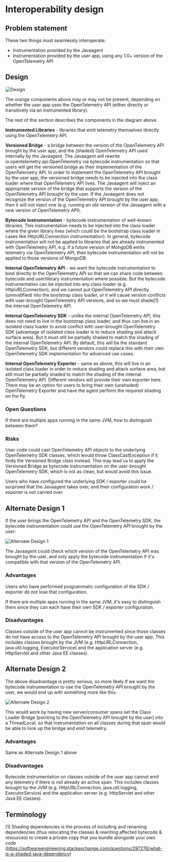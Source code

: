 # Interoperability design

## Problem statement

These two things must seamlessly interoperate:

* Instrumentation provided by the Javaagent
* Instrumentation provided by the user app, using any 1.0+ version of the OpenTelemetry API

## Design

![Design](design.png)

The orange components above may or may not be present, depending on whether the user app uses
the OpenTelemetry API (either directly or transitively via an instrumented library).

The rest of this section describes the components in the diagram above.

**Instrumented Libraries** - libraries that emit telemetry themselves directly
using the OpenTelemetry API.

**Versioned Bridge** - a bridge between the version of the OpenTelemetry API
brought by the user app, and the (shaded) OpenTelemetry API used internally by the Javaagent.
The Javaagent will rewrite io.opentelemetry.api.OpenTelemetry via bytecode instrumentation
so that users will get the versioned bridge as their implementation of the OpenTelemetry API.
In order to implement the OpenTelemetry API brought by the user app,
the versioned bridge needs to be injected into the class loader where that OpenTelemetry API lives.
The Javaagent will inject an appropriate version of the bridge
that supports the version of the OpenTelemetry API brought by the user.
If the Javaagent does not recognize the version of the OpenTelemetry API brought by the user app,
then it will not inject one (e.g. running an old version of the Javaagent with a new version
of OpenTelemetry API).

**Bytecode Instrumentation** - bytecode instrumentation of well-known libraries.
This instrumentation needs to be injected into the class loader where the given library lives
(which could be the bootstrap class loader in cases like HttpURLConnection instrumentation).
In general, bytecode instrumentation will not be applied to libraries that are already instrumented
with OpenTelemetry API, e.g. if a future version of MongoDB emits telemetry via OpenTelemetry API,
then bytecode instrumentation will not be applied to those versions of MongoDB.

**Internal OpenTelemetry API** - we want the bytecode instrumentation to bind directly
to the OpenTelemetry API so that we can share code between bytecode and user/library instrumentation
where possible.
But the bytecode instrumentation can be injected into any class loader (e.g. HttpURLConnection),
and we cannot put OpenTelemetry API directly (unmodified) into the bootstrap class loader,
or it will cause version conflicts with user-brought OpenTelemetry API versions,
and so we must shade[1] the internal OpenTelemetry API.

**Internal OpenTelemetry SDK** - unlike the internal OpenTelemetry API, this does not need to live
in the bootstrap class loader, and thus can live in an isolated class loader to avoid conflict
with user-brought OpenTelemetry SDK (advantage of isolated class loader is to reduce shading
and attack surface area).
But it must still be partially shaded to match the shading of the internal OpenTelemetry API.
By default, this will be the standard OpenTelemetry SDK, but different vendors could replace this
with their own OpenTelemetry SDK implementation for advanced use cases.

**Internal OpenTelemetry Exporter** - same as above, this will live in an isolated class loader
in order to reduce shading and attack surface area, but still must be partially shaded
to match the shading of the internal OpenTelemetry API.
Different vendors will provide their own exporter here.
There may be an option for users to bring their own (unshaded) OpenTelemetry Exporter
and have the agent perform the required shading on the fly.

### Open Questions

If there are multiple apps running in the same JVM, how to distinguish between them?

### Risks

User code could cast OpenTelemetry API objects to the underlying OpenTelemetry SDK classes,
which would throw ClassCastException if it finds the Versioned Bridge class instead.
This may lead us to apply the Versioned Bridge as bytecode instrumentation
on the user-brought OpenTelemetry SDK, which is not as clean, but would avoid this issue.

Users who have configured the underlying SDK / exporter could be surprised
that the Javaagent takes over, and their configuration work / exporter is not carried over.

## Alternate Design 1

If the user brings the OpenTelemetry API and the OpenTelemetry SDK,
the bytecode instrumentation could use the OpenTelemetry API brought by the user:

![Alternate Design 1](alt-design-1.png)

The Javaagent could check which version of the OpenTelemetry API was brought by the user,
and only apply the bytecode instrumentation if it's compatible
with that version of the OpenTelemetry API.

### Advantages

Users who have performed programmatic configuration of the SDK / exporter
do not lose that configuration.

If there are multiple apps running in the same JVM, it's easy to distinguish them
since they can each have their own SDK / exporter configuration.

### Disadvantages

Classes outside of the user app cannot be instrumented since those classes do not have access
to the OpenTelemetry API brought by the user app. This includes classes brought by the JVM
(e.g. HttpURLConnection, java.util.logging, ExecutorService)
and the application server (e.g. HttpServlet and other Java EE classes).

## Alternate Design 2

The above disadvantage is pretty serious, so more likely
if we want the bytecode instrumentation to use the OpenTelemetry API brought by the user,
we would end up with something more like this:

![Alternate Design 2](alt-design-2.png)

This would work by having new server/consumer spans set the Class Loader Bridge
(pointing to the OpenTelemetry API brought by the user) into a ThreadLocal,
so that instrumentation on all classes during that span would be able to look up the bridge
and emit telemetry.

### Advantages

Same as Alternate Design 1 above

### Disadvantages

Bytecode instrumentation on classes outside of the user app cannot emit any telemetry
if there is not already an active span. This includes classes brought by the JVM
(e.g. HttpURLConnection, java.util.logging, ExecutorService)
and the application server (e.g. HttpServlet and other Java EE classes).

## Terminology

[1] Shading dependencies is the process of including and renaming dependencies
(thus relocating the classes & rewriting affected bytecode & resources)
to create a private copy that you bundle alongside your own code
(<https://softwareengineering.stackexchange.com/questions/297276/what-is-a-shaded-java-dependency>)
